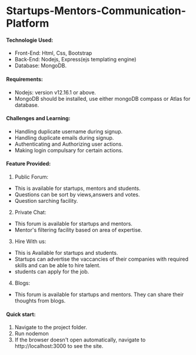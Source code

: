 # Startups-Mentors-Communication-Platform

#### Technologie Used:
* Front-End: Html, Css, Bootstrap
* Back-End: Nodejs, Express(ejs templating engine)
* Database: MongoDB.

#### Requirements:
-  Nodejs: version v12.16.1 or above.
-  MongoDB should be installed, use either mongoDB compass or Atlas for database.

#### Challenges and Learning:
* Handling duplicate username during signup.
* Handling duplicate emails during signup.
* Authenticating and Authorizing user actions.
* Making login compulsary for certain actions.

#### Feature Provided:
1. Public Forum: 
- This is available for startups, mentors and students.
- Questions can be sort by views,answers and votes.
- Question sarching facility.

2. Private Chat:
- This forum is available for startups and mentors.
- Mentor's filtering facility based on area of expertise.

3. Hire With us:
- This is Available for startups and students.
- Startups can advertise the vaccancies of their companies with required skills and can be able to hire talent.
- students can apply for the job.

4. Blogs:
- This forum is available for startups and mentors. They can share their thoughts from blogs.

#### Quick start:
1. Navigate to the project folder.
2. Run nodemon
3. If the browser doesn't open automatically, navigate to http://localhost:3000 to see the site.

